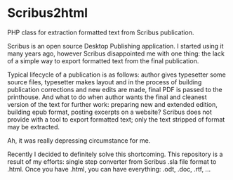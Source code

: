 # Scribus2html

PHP class for extraction formatted text from Scribus publication.

Scribus is an open source Desktop Publishing application. I started using it many years ago, however Scribus disappointed me with one thing: the lack of a simple way to export formatted text from the final publication.

Typical lifecycle of a publication is as follows: author gives typesetter some source files, typesetter makes layout and in the process of building publication corrections and new edits are made, final PDF is passed to the printhouse. And what to do when author wants the final and cleanest version of the text for further work: preparing new and extended edition, building epub format, posting excerpts on a website? Scribus does not provide with a tool to export formatted text; only the text stripped of format may be extracted.

Ah, it was really depressing circumstance for me.

Recently I decided to definitely solve this shortcoming. This repository is a result of my efforts: single step converter from Scribus .sla file format to .html. Once you have .html, you can have everything: .odt, .doc, .rtf, ...

